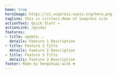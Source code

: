 ```yaml
---
home: true
heroImage: https://v1.vuepress.vuejs.org/hero.png
tagline: this is circleci-demo of vuepress site
actionText: Quick Start →
actionLink: /guide/
features:
- title: update...
  details: Feature 1 Description
- title: Feature 2 Title
  details: Feature 2 Description
- title: Feature 3 Title
  details: Feature 3 Description
footer: Made by hengshuai with ❤️
---
```

